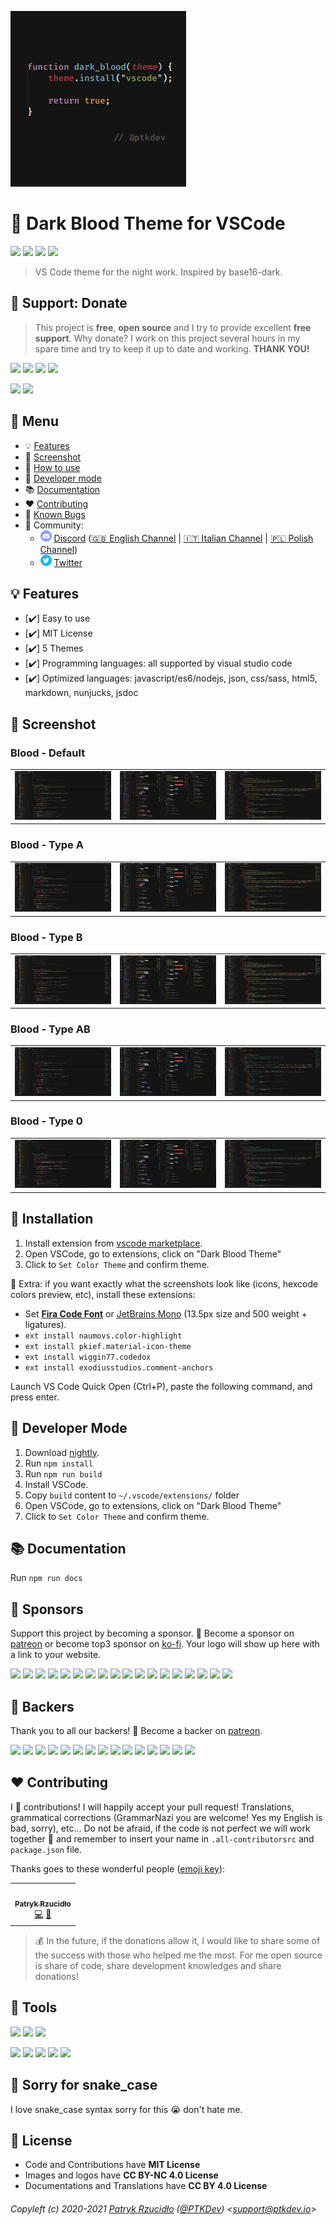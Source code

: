 [![Dark Blood Theme for VSCode](https://raw.githubusercontent.com/ptkdev/vscode-theme-dark-blood/master/.github/assets/dark-blood-theme.png)](https://marketplace.visualstudio.com/items?itemName=ptkdev.dark-blood-theme)

# 🎨 Dark Blood Theme for VSCode

[![](https://img.shields.io/badge/version-v2.0.4-lightgrey.svg)](https://github.com/ptkdev/vscode-theme-dark-blood/releases) [![](https://img.shields.io/badge/license-MIT-brightgreen.svg)](https://github.com/ptkdev/vscode-theme-dark-blood/blob/master/LICENSE.md) [![](https://img.shields.io/badge/ES-9-F7DF1E.svg)](https://wikipedia.org/wiki/ECMAScript) [![](https://snyk.io/test/github/ptkdev/vscode-theme-dark-blood/badge.svg)](https://snyk.io/test/github/ptkdev/vscode-theme-dark-blood)

> VS Code theme for the night work. Inspired by base16-dark.

## 🎁 Support: Donate
> This project is **free**, **open source** and I try to provide excellent **free support**. Why donate? I work on this project several hours in my spare time and try to keep it up to date and working. **THANK YOU!**

[![](https://img.shields.io/badge/donate-paypal-005EA6.svg)](https://www.paypal.me/ptkdev) [![](https://img.shields.io/badge/donate-patreon-F87668.svg)](https://www.patreon.com/ptkdev) [![](https://img.shields.io/badge/donate-sponsors-ea4aaa.svg)](https://github.com/sponsors/ptkdev/)  [![](https://img.shields.io/badge/donate-ko--fi-29abe0.svg)](https://ko-fi.com/ptkdev)

![](https://img.shields.io/badge/bitcoin-35jQmZCy4nsxoMM3QPFrnZePDVhdKaHMRH-E38B29.svg) ![](https://img.shields.io/badge/ethereum-0x8b8171661bEb032828e82baBb0B5B98Ba8fBEBFc-4E8EE9.svg)

## 📎 Menu
- 💡 [Features](#-features)
- 👔 [Screenshot](#-screenshot)
- 🚀 [How to use](#-installation)
- 🔨 [Developer mode](#-developer-mode)
- 📚 [Documentation](#-documentation)
- ❤️ [Contributing](#-contributing)
- 🐛 [Known Bugs](https://github.com/ptkdev/vscode-theme-dark-blood/issues?q=is%3Aopen+is%3Aissue+label%3Abug)
- 🍻 Community:
  - <img src="https://raw.githubusercontent.com/ptkdev/vscode-theme-dark-blood/master/.github/assets/social_discord.png" height="18px"> [Discord](http://discord.ptkdev.io) ([🇬🇧 English Channel](https://discord.gg/4zW4KNz) | [🇮🇹 Italian Channel](https://discord.gg/4vggHge) | [🇵🇱 Polish Channel](https://discord.gg/exnyeD4))
  - <img src="https://raw.githubusercontent.com/ptkdev/vscode-theme-dark-blood/master/.github/assets/social_twitter.png" height="18px"> [Twitter](http://twitter.ptkdev.io)

## 💡 Features
* [✔️] Easy to use
* [✔️] MIT License
* [✔️] 5 Themes
* [✔️] Programming languages: all supported by visual studio code
* [✔️] Optimized languages: javascript/es6/nodejs, json, css/sass, html5, markdown, nunjucks, jsdoc

## 👔 Screenshot

### Blood - Default
<table>
	<tr>
		<td width="30%"><a href="https://raw.githubusercontent.com/ptkdev/vscode-theme-dark-blood/master/.github/assets/notype-1.png"><img width="100%" src="https://raw.githubusercontent.com/ptkdev/vscode-theme-dark-blood/master/.github/assets/notype-1.png"></a></td>
		<td width="30%"><a href="https://raw.githubusercontent.com/ptkdev/vscode-theme-dark-blood/master/.github/assets/notype-2.png"><img width="100%" src="https://raw.githubusercontent.com/ptkdev/vscode-theme-dark-blood/master/.github/assets/notype-2.png"></a></td>
		<td width="30%"><a href="https://raw.githubusercontent.com/ptkdev/vscode-theme-dark-blood/master/.github/assets/notype-3.png"><img width="100%" src="https://raw.githubusercontent.com/ptkdev/vscode-theme-dark-blood/master/.github/assets/notype-3.png"></a></td>
	</tr>
</table>

### Blood - Type A
<table>
	<tr>
		<td width="30%"><a href="https://raw.githubusercontent.com/ptkdev/vscode-theme-dark-blood/master/.github/assets/type-a-1.png"><img width="100%" src="https://raw.githubusercontent.com/ptkdev/vscode-theme-dark-blood/master/.github/assets/type-a-1.png"></a></td>
		<td width="30%"><a href="https://raw.githubusercontent.com/ptkdev/vscode-theme-dark-blood/master/.github/assets/type-a-2.png"><img width="100%" src="https://raw.githubusercontent.com/ptkdev/vscode-theme-dark-blood/master/.github/assets/type-a-2.png"></a></td>
		<td width="30%"><a href="https://raw.githubusercontent.com/ptkdev/vscode-theme-dark-blood/master/.github/assets/type-a-3.png"><img width="100%" src="https://raw.githubusercontent.com/ptkdev/vscode-theme-dark-blood/master/.github/assets/type-a-3.png"></a></td>
	</tr>
</table>

### Blood - Type B
<table>
	<tr>
		<td width="30%"><a href="https://raw.githubusercontent.com/ptkdev/vscode-theme-dark-blood/master/.github/assets/type-b-1.png"><img width="100%" src="https://raw.githubusercontent.com/ptkdev/vscode-theme-dark-blood/master/.github/assets/type-b-1.png"></a></td>
		<td width="30%"><a href="https://raw.githubusercontent.com/ptkdev/vscode-theme-dark-blood/master/.github/assets/type-b-2.png"><img width="100%" src="https://raw.githubusercontent.com/ptkdev/vscode-theme-dark-blood/master/.github/assets/type-b-2.png"></a></td>
		<td width="30%"><a href="https://raw.githubusercontent.com/ptkdev/vscode-theme-dark-blood/master/.github/assets/type-b-3.png"><img width="100%" src="https://raw.githubusercontent.com/ptkdev/vscode-theme-dark-blood/master/.github/assets/type-b-3.png"></a></td>
	</tr>
</table>

### Blood - Type AB
<table>
	<tr>
		<td width="30%"><a href="https://raw.githubusercontent.com/ptkdev/vscode-theme-dark-blood/master/.github/assets/type-ab-1.png"><img width="100%" src="https://raw.githubusercontent.com/ptkdev/vscode-theme-dark-blood/master/.github/assets/type-ab-1.png"></a></td>
		<td width="30%"><a href="https://raw.githubusercontent.com/ptkdev/vscode-theme-dark-blood/master/.github/assets/type-ab-2.png"><img width="100%" src="https://raw.githubusercontent.com/ptkdev/vscode-theme-dark-blood/master/.github/assets/type-ab-2.png"></a></td>
		<td width="30%"><a href="https://raw.githubusercontent.com/ptkdev/vscode-theme-dark-blood/master/.github/assets/type-ab-3.png"><img width="100%" src="https://raw.githubusercontent.com/ptkdev/vscode-theme-dark-blood/master/.github/assets/type-ab-3.png"></a></td>
	</tr>
</table>

### Blood - Type 0
<table>
	<tr>
		<td width="30%"><a href="https://raw.githubusercontent.com/ptkdev/vscode-theme-dark-blood/master/.github/assets/type-zero-1.png"><img width="100%" src="https://raw.githubusercontent.com/ptkdev/vscode-theme-dark-blood/master/.github/assets/type-zero-1.png"></a></td>
		<td width="30%"><a href="https://raw.githubusercontent.com/ptkdev/vscode-theme-dark-blood/master/.github/assets/type-zero-2.png"><img width="100%" src="https://raw.githubusercontent.com/ptkdev/vscode-theme-dark-blood/master/.github/assets/type-zero-2.png"></a></td>
		<td width="30%"><a href="https://raw.githubusercontent.com/ptkdev/vscode-theme-dark-blood/master/.github/assets/type-zero-3.png"><img width="100%" src="https://raw.githubusercontent.com/ptkdev/vscode-theme-dark-blood/master/.github/assets/type-zero-3.png"></a></td>
	</tr>
</table>

## 🚀 Installation
1. Install extension from [vscode marketplace](https://marketplace.visualstudio.com/items?itemName=ptkdev.dark-blood-theme).
2. Open VSCode, go to extensions, click on "Dark Blood Theme"
3. Click to `Set Color Theme` and confirm theme.

🧩 Extra: if you want exactly what the screenshots look like (icons, hexcode colors preview, etc), install these extensions:
- Set **[Fira Code Font](https://github.com/tonsky/FiraCode/wiki/VS-Code-Instructions)** or [JetBrains Mono](https://www.jetbrains.com/lp/mono/#how-to-install) (13.5px size and 500 weight + ligatures).
- `ext install naumovs.color-highlight`
- `ext install pkief.material-icon-theme`
- `ext install wiggin77.codedox`
- `ext install exodiusstudios.comment-anchors`

Launch VS Code Quick Open (Ctrl+P), paste the following command, and press enter.

## 🔨 Developer Mode
1. Download [nightly](https://github.com/ptkdev/vscode-theme-dark-blood/archive/nightly.zip).
2. Run `npm install`
3. Run `npm run build`
4. Install VSCode.
5. Copy `build` content to `~/.vscode/extensions/` folder
6. Open VSCode, go to extensions, click on "Dark Blood Theme"
7. Click to `Set Color Theme` and confirm theme.

## 📚 Documentation
Run `npm run docs`

## 👑 Sponsors
Support this project by becoming a sponsor. 🙏 Become a sponsor on [patreon](https://www.patreon.com/join/ptkdev) or become top3 sponsor on [ko-fi](https://ko-fi.com/ptkdev). Your logo will show up here with a link to your website.

[![](https://api.ptkdev.io/backers/sponsor1.png)](https://api.ptkdev.io/backers/sponsor1.html) [![](https://api.ptkdev.io/backers/sponsor2.png)](https://api.ptkdev.io/backers/sponsor2.html) [![](https://api.ptkdev.io/backers/sponsor-kofi1.png)](https://api.ptkdev.io/backers/sponsor-kofi1.html) [![](https://api.ptkdev.io/backers/sponsor-kofi2.png)](https://api.ptkdev.io/backers/sponsor-kofi2.html) [![](https://api.ptkdev.io/backers/sponsor-kofi3.png)](https://api.ptkdev.io/backers/sponsor-kofi3.html) [![](https://api.ptkdev.io/backers/sponsor3.png)](https://api.ptkdev.io/backers/sponsor3.html) [![](https://api.ptkdev.io/backers/sponsor4.png)](https://api.ptkdev.io/backers/sponsor4.html) [![](https://api.ptkdev.io/backers/sponsor5.png)](https://api.ptkdev.io/backers/sponsor5.html) [![](https://api.ptkdev.io/backers/sponsor6.png)](https://api.ptkdev.io/backers/sponsor6.html) [![](https://api.ptkdev.io/backers/sponsor7.png)](https://api.ptkdev.io/backers/sponsor7.html) [![](https://api.ptkdev.io/backers/sponsor8.png)](https://api.ptkdev.io/backers/sponsor8.html) [![](https://api.ptkdev.io/backers/sponsor9.png)](https://api.ptkdev.io/backers/sponsor9.html) [![](https://api.ptkdev.io/backers/sponsor10.png)](https://api.ptkdev.io/backers/sponsor10.html) [![](https://api.ptkdev.io/backers/sponsor11.png)](https://api.ptkdev.io/backers/sponsor11.html) [![](https://api.ptkdev.io/backers/sponsor12.png)](https://api.ptkdev.io/backers/sponsor12.html) [![](https://api.ptkdev.io/backers/sponsor13.png)](https://api.ptkdev.io/backers/sponsor13.html) [![](https://api.ptkdev.io/backers/sponsor14.png)](https://api.ptkdev.io/backers/sponsor14.html) [![](https://api.ptkdev.io/backers/sponsor15.png)](https://api.ptkdev.io/backers/sponsor15.html)

## 🦄 Backers
Thank you to all our backers! 🙏 Become a backer on [patreon](https://www.patreon.com/join/ptkdev).

[![](https://api.ptkdev.io/backers/backer1.png)](https://api.ptkdev.io/backers/backer1.html) [![](https://api.ptkdev.io/backers/backer2.png)](https://api.ptkdev.io/backers/backer2.html) [![](https://api.ptkdev.io/backers/backer3.png)](https://api.ptkdev.io/backers/backer3.html) [![](https://api.ptkdev.io/backers/backer4.png)](https://api.ptkdev.io/backers/backer4.html) [![](https://api.ptkdev.io/backers/backer5.png)](https://api.ptkdev.io/backers/backer5.html) [![](https://api.ptkdev.io/backers/backer6.png)](https://api.ptkdev.io/backers/backer6.html) [![](https://api.ptkdev.io/backers/backer7.png)](https://api.ptkdev.io/backers/backer7.html) [![](https://api.ptkdev.io/backers/backer8.png)](https://api.ptkdev.io/backers/backer8.html) [![](https://api.ptkdev.io/backers/backer9.png)](https://api.ptkdev.io/backers/backer9.html) [![](https://api.ptkdev.io/backers/backer10.png)](https://api.ptkdev.io/backers/backer10.html) [![](https://api.ptkdev.io/backers/backer11.png)](https://api.ptkdev.io/backers/backer11.html) [![](https://api.ptkdev.io/backers/backer12.png)](https://api.ptkdev.io/backers/backer12.html) [![](https://api.ptkdev.io/backers/backer13.png)](https://api.ptkdev.io/backers/backer13.html) [![](https://api.ptkdev.io/backers/backer14.png)](https://api.ptkdev.io/backers/backer14.html) [![](https://api.ptkdev.io/backers/backer15.png)](https://api.ptkdev.io/backers/backer15.html)

## ❤️ Contributing
I 💟 contributions! I will happily accept your pull request! Translations, grammatical corrections (GrammarNazi you are welcome! Yes my English is bad, sorry), etc... Do not be afraid, if the code is not perfect we will work together 👯 and remember to insert your name in `.all-contributorsrc` and `package.json` file.

Thanks goes to these wonderful people ([emoji key](https://allcontributors.org/docs/en/emoji-key)):

<!-- ALL-CONTRIBUTORS-LIST:START -->
<!-- prettier-ignore-start -->
<!-- markdownlint-disable -->
<table>
  <tr>
    <td align="center"><a href="https://ptk.dev"><img src="https://avatars1.githubusercontent.com/u/442844?v=4" width="100px;" alt=""/><br /><sub><b>Patryk Rzucidło</b></sub></a><br /><a href="https://github.com/ptkdev/vscode-theme-dark-blood/commits?author=ptkdev" title="Code">💻</a> <a href="#design-ptkdev" title="Design">🎨</a></td>
  </tr>
</table>

<!-- markdownlint-enable -->
<!-- prettier-ignore-end -->
<!-- ALL-CONTRIBUTORS-LIST:END -->

> 💰 In the future, if the donations allow it, I would like to share some of the success with those who helped me the most. For me open source is share of code, share development knowledges and share donations!

## 📲 Tools
[![](https://img.shields.io/badge/portfolio-ptkdev-000000.svg)](https://ptk.dev/)
[![](https://img.shields.io/badge/app-meingifs-E1215B.svg)](https://meingifs.pics/)
[![](https://img.shields.io/badge/stickers-ptkdev-128C7E.svg)](https://stickers.ptkdev.io/)

[![](https://img.shields.io/badge/app-social%20manager%20tools-ff7f19.svg)](http://socialmanager.tools/)
[![](https://img.shields.io/badge/api-instagram%20bot-895a4d.svg)](https://github.com/ptkdev/vscode-theme-dark-blood)
[![](https://img.shields.io/badge/api-twitter%20bot-21B7F4.svg)](https://github.com/social-manager-tools/socialmanagertools-twbot)
[![](https://img.shields.io/badge/api-facebook%20bot-3b5998.svg)](https://github.com/social-manager-tools/socialmanagertools-fbbot)
[![](https://img.shields.io/badge/telegram%20bot-feed%20rss%20for%20wordpress%20&amp;%20medium-00AB6C.svg)](https://github.com/social-manager-tools/socialmanagertools-tgbot)

## 🐍 Sorry for snake_case
I love snake_case syntax sorry for this 😭 don't hate me.

## 💫 License
* Code and Contributions have **MIT License**
* Images and logos have **CC BY-NC 4.0 License**
* Documentations and Translations have **CC BY 4.0 License**

###### Copyleft (c) 2020-2021 [Patryk Rzucidło](https://ptk.dev) ([@PTKDev](https://twitter.com/ptkdev)) <[support@ptkdev.io](mailto:support@ptkdev.io)>